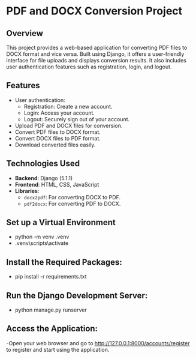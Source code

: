 # PDF and DOCX Conversion Project

## Overview

This project provides a web-based application for converting PDF files to DOCX format and vice versa. Built using Django, it offers a user-friendly interface for file uploads and displays conversion results. 
It also includes user authentication features such as registration, login, and logout.

## Features

- User authentication:
  - Registration: Create a new account.
  - Login: Access your account.
  - Logout: Securely sign out of your account.
- Upload PDF and DOCX files for conversion.
- Convert PDF files to DOCX format.
- Convert DOCX files to PDF format.
- Download converted files easily.

## Technologies Used

- **Backend**: Django (5.1.1)
- **Frontend**: HTML, CSS, JavaScript
- **Libraries**:
  - `docx2pdf`: For converting DOCX to PDF.
  - `pdf2docx`: For converting PDF to DOCX.
  

## Set up a Virtual Environment 
- python -m venv .venv
- .venv\scripts\activate

## Install the Required Packages:
- pip install -r requirements.txt
  
## Run the Django Development Server:
- python manage.py runserver
  
## Access the Application:
-Open your web browser and go to http://127.0.0.1:8000/accounts/register to register and start using the application.
